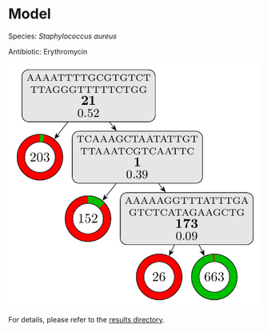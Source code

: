 
# Model

Species: *Staphylococcus aureus*

Antibiotic: Erythromycin

<a href="./model.pdf"><img src="./model.png" /></a>

For details, please refer to the [results directory](../../../../../results/cart_b/staphylococcus%20aureus/erythromycin/repeat_9/).

